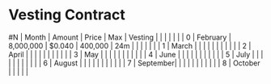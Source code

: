 # Vesting Contract

 #N |   Month  |   Amount  |  Price |    Max    | Vesting |
    |          |           |        |           |         |
 0  | February | 8,000,000 | $0.040 |  400,000  |   24m   |
    |          |           |        |           |         |
 1  |   March  |           |        |           |         |
    |          |           |        |           |         |
 2  |   April  |           |        |           |         |
    |          |           |        |           |         |
 3  |    May   |           |        |           |         |
    |          |           |        |           |         |
 4  |   June   |           |        |           |         |
    |          |           |        |           |         |
 5  |   July   |           |        |           |         |
    |          |           |        |           |         |
 6  |  August  |           |        |           |         |
    |          |           |        |           |         |
 7  | September|           |        |           |         |
    |          |           |        |           |         |
 8  |  October |           |        |           |         |